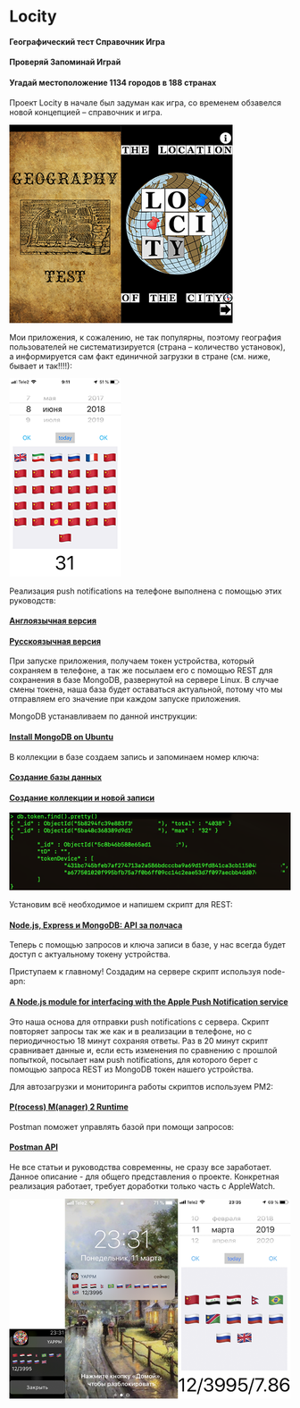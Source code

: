 # Locity

#### Географический тест  Справочник Игра
#### Проверяй Запоминай Играй
#### Угадай местоположение 1134 городов в 188 странах

Проект  Locity в начале был задуман как игра, со временем обзавелся новой концепцией – справочник и игра.  


![](https://github.com/TOxaREY/Locity/blob/master/markdown/12.png?raw=true)

Мои приложения, к сожалению, не так популярны, поэтому география пользователей не систематизируется (страна – количество установок), а информируется сам факт единичной загрузки в стране (см. ниже, бывает и так!!!!):

![](https://github.com/TOxaREY/YappM/blob/master/markdown/china.png?raw=true)

Реализация push notifications на телефоне выполнена с помощью этих руководств:

#### [Англоязычная версия](https://www.raywenderlich.com/584-push-notifications-tutorial-getting-started)
#### [Русскоязычная версия](https://swiftbook.ru/post/tutorials/tutorial-push-notifications/)
При запуске приложения, получаем токен устройства, который сохраняем в телефоне, а так же посылаем его с помощью REST для сохранения в базе MongoDB, развернутой на сервере  Linux. В случае смены токена, наша база будет оставаться актуальной, потому что мы отправляем его значение при каждом запуске приложения.

MongoDB устанавливаем по данной инструкции:
#### [Install MongoDB on Ubuntu](https://docs.mongodb.com/manual/tutorial/install-mongodb-on-ubuntu/)
В коллекции в базе создаем запись и запоминаем номер ключа:
#### [Создание базы данных](http://gearmobile.github.io/mongodb/mongodb-databases/)
#### [Создание коллекции и новой записи](http://gearmobile.github.io/mongodb/mongodb-document-create/)
![](https://github.com/TOxaREY/YappM/blob/master/markdown/mongo.png?raw=true)

Установим всё необходимое и напишем скрипт для REST:
#### [Node.js, Express и MongoDB: API за полчаса](https://habr.com/company/ruvds/blog/321104/)
Теперь с помощью запросов и ключа записи в базе, у нас всегда будет доступ с актуальному токену устройства.

Приступаем к главному! Создадим на сервере скрипт используя node-apn:
#### [A Node.js module for interfacing with the Apple Push Notification service](https://www.npmjs.com/package/apn)
Это наша основа для отправки push notifications с сервера. Скрипт повторяет запросы так же как и в реализации в телефоне, но с периодичностью 18 минут сохраняя ответы. Раз в 20 минут скрипт сравнивает данные и, если есть изменения по сравнению с прошлой попыткой, посылает нам push notifications, для которого берет с помощью запроса REST из MongoDB токен нашего устройства.

Для автозагрузки и мониторинга работы скриптов используем PM2:
#### [**P**(rocess) **M**(anager) **2**  Runtime](https://pm2.io/doc/en/runtime/overview/?utm_source=pm2&utm_medium=website&utm_campaign=rebranding)
Postman поможет управлять базой при помощи запросов:
#### [Postman API](https://www.getpostman.com)
Не все статьи и руководства современны, не сразу все заработает. Данное описание - для общего представления о проекте. Конкретная реализация работает, требует доработки только часть с AppleWatch.



![](https://github.com/TOxaREY/YappM/blob/master/markdown/all.png?raw=true)
